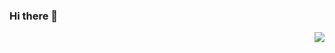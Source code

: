 ### Hi there 👋
<img align="right" src="https://github-readme-stats.vercel.app/api?username=MozLee&show_icons=true&icon_color=CE1D2D&text_color=718096&bg_color=ffffff&hide_title=true" />

<!--
**MozLee/MozLee** is a ✨ _special_ ✨ repository because its `README.md` (this file) appears on your GitHub profile.

Here are some ideas to get you started:

- 🔭 I’m currently working on ...
- 🌱 I’m currently learning ...
- 👯 I’m looking to collaborate on ...
- 🤔 I’m looking for help with ...
- 💬 Ask me about ...
- 📫 How to reach me: ...
- 😄 Pronouns: ...
- ⚡ Fun fact: ...
-->
